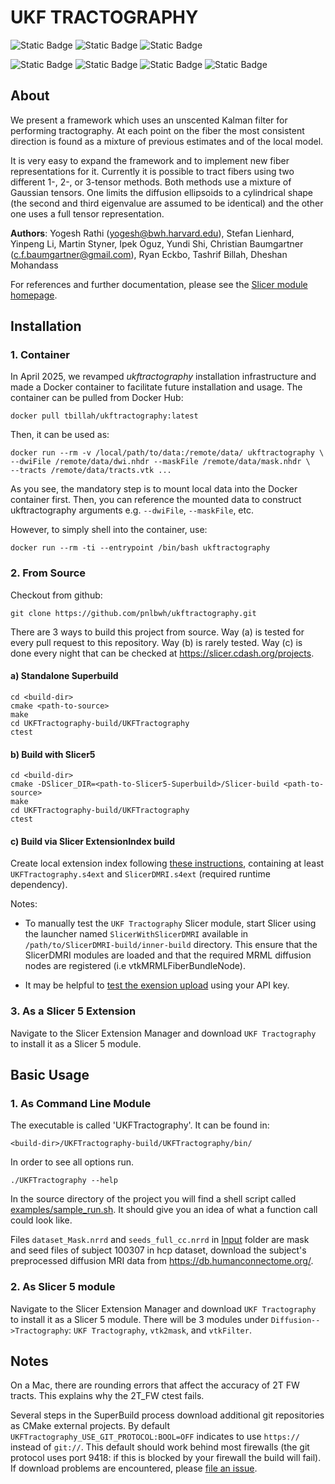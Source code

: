 UKF TRACTOGRAPHY
================

![Static Badge](https://img.shields.io/badge/RHEL-9.5-tamarind)
![Static Badge](https://img.shields.io/badge/GCC-11.5.0-yellow)
![Static Badge](https://img.shields.io/badge/Cmake-3.31.1-red)

![Static Badge](https://img.shields.io/badge/VTK-9.4.1-green)
![Static Badge](https://img.shields.io/badge/ITK-5.4.2-skyblue)
![Static Badge](https://img.shields.io/badge/Boost-1.87.0-magenta)
![Static Badge](https://img.shields.io/badge/Eigen-3.4.0-pink)

About
-----

We present a framework which uses an unscented Kalman filter for performing
tractography. At each point on the fiber the most consistent direction is found
as a mixture of previous estimates and of the local model.

It is very easy to expand the framework and to implement new fiber representations 
for it. Currently it is possible to tract fibers using two different 1-, 2-, or 3-tensor 
methods. Both methods use a mixture of Gaussian tensors. One limits the diffusion 
ellipsoids to a cylindrical shape (the second and third eigenvalue are assumed to be 
identical) and the other one uses a full tensor representation.

__Authors__:
Yogesh Rathi (yogesh@bwh.harvard.edu), Stefan Lienhard, Yinpeng Li, Martin
Styner, Ipek Oguz, Yundi Shi, Christian Baumgartner (c.f.baumgartner@gmail.com),
Ryan Eckbo, Tashrif Billah, Dheshan Mohandass

For references and further documentation, please see the [Slicer module homepage](https://www.slicer.org/slicerWiki/index.php/Documentation/Nightly/Modules/UKFTractography).

Installation
------------

### 1. Container

In April 2025, we revamped *ukftractography* installation infrastructure and made a Docker container to facilitate future
installation and usage. The container can be pulled from Docker Hub:

    docker pull tbillah/ukftractography:latest

Then, it can be used as:

    docker run --rm -v /local/path/to/data:/remote/data/ ukftractography \
    --dwiFile /remote/data/dwi.nhdr --maskFile /remote/data/mask.nhdr \
    --tracts /remote/data/tracts.vtk ...

As you see, the mandatory step is to mount local data into the Docker container first.
Then, you can reference the mounted data to construct ukftractography arguments e.g.
`--dwiFile`, `--maskFile`, etc.

However, to simply shell into the container, use:

    docker run --rm -ti --entrypoint /bin/bash ukftractography


### 2. From Source

Checkout from github:

    git clone https://github.com/pnlbwh/ukftractography.git

There are 3 ways to build this project from source. Way (a) is tested for every pull request to this repository.
Way (b) is rarely tested. Way (c) is done every night that can be checked at https://slicer.cdash.org/projects.


#### a) Standalone Superbuild

    cd <build-dir>
    cmake <path-to-source>
    make
    cd UKFTractography-build/UKFTractography
    ctest


#### b) Build with Slicer5

    cd <build-dir>
    cmake -DSlicer_DIR=<path-to-Slicer5-Superbuild>/Slicer-build <path-to-source>
    make
    cd UKFTractography-build/UKFTractography
    ctest


#### c) Build via Slicer ExtensionIndex build

Create local extension index following [these instructions](https://slicer.readthedocs.io/en/latest/developer_guide/extensions.html#extensions-build-system), containing at least `UKFTractography.s4ext` and `SlicerDMRI.s4ext` (required runtime dependency).

Notes:

* To manually test the `UKF Tractography` Slicer module, start Slicer using the launcher named `SlicerWithSlicerDMRI` available in `/path/to/SlicerDMRI-build/inner-build` directory. This ensure that the SlicerDMRI modules are loaded and that the required MRML diffusion nodes are registered (i.e vtkMRMLFiberBundleNode).

* It may be helpful to [test the exension upload](https://slicer.readthedocs.io/en/latest/developer_guide/extensions.html#build-test-package-and-upload-to-extensions-server) using your API key.

### 3. As a Slicer 5 Extension

Navigate to the Slicer Extension Manager and download `UKF Tractography` to
install it as a Slicer 5 module.


Basic Usage
-----------

### 1. As Command Line Module

The executable is called 'UKFTractography'. It can be found in:
    
    <build-dir>/UKFTractography-build/UKFTractography/bin/

In order to see all options run.

    ./UKFTractography --help 

In the source directory of the project you will find a shell script called [examples/sample_run.sh](examples/sample_run.sh).
It should give you an idea of what a function call could look like. 

Files `dataset_Mask.nrrd` and `seeds_full_cc.nrrd` in [Input](UKFTractography/Data/Input/) folder are mask and seed files of subject 100307
in hcp dataset, download the subject's preprocessed diffusion MRI data from https://db.humanconnectome.org/.

### 2. As Slicer 5 module

Navigate to the Slicer Extension Manager and download `UKF Tractography` to
install it as a Slicer 5 module.  There will be 3 modules under
`Diffusion-->Tractography`: `UKF Tractography`, `vtk2mask`, and `vtkFilter`.


Notes
-----

On a Mac, there are rounding errors that affect the accuracy of 2T FW tracts.
This explains why the 2T_FW ctest fails.

Several steps in the SuperBuild process download additional git repositories as CMake external projects. By default `UKFTractography_USE_GIT_PROTOCOL:BOOL=OFF` indicates to use `https://` instead of `git://`. This default should work behind most firewalls (the git protocol uses port 9418: if this is blocked by your firewall the build will fail). If download problems are encountered, please [file an issue](https://github.com/pnlbwh/ukftractography/issues/new).
